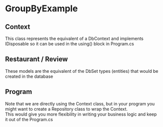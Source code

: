 # GroupByExample
## Context
This class represents the equivalent of a DbContext and implements IDisposable so it can be used in the using() block in Program.cs

## Restaurant / Review
These models are the equivalent of the DbSet types (entities) that would be created in the database

## Program
Note that we are directly using the Context class, but in your program you might want to create a Repository class to wrap the Context.  
This would give you more flexibility in writing your business logic and keep it out of the Program.cs

